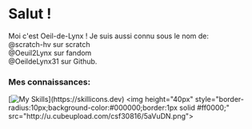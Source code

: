 <html>

<h1>Salut !</h1>

Moi c'est Oeil-de-Lynx !
Je suis aussi connu sous le nom de: <br>
@scratch-hv sur scratch <br>
@Oeuil2Lynx sur fandom <br>
@OeildeLynx31 sur Github.<br>

<h3>Mes connaissances:</h3>

[![My Skills](https://skillicons.dev/icons?i=html,css,arduino,github,linux,raspberrypi,wordpress,)](https://skillicons.dev)
<img height="40px" style="border-radius:10px;background-color:#000000;border:1px solid #ff0000;" src="http://u.cubeupload.com/csf30816/5aVuDN.png">
  
</html>


